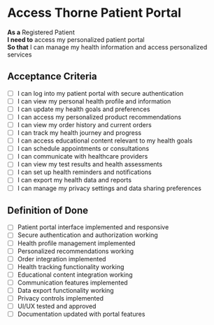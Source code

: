 # Access Thorne Patient Portal

**As a** Registered Patient  
**I need to** access my personalized patient portal  
**So that** I can manage my health information and access personalized services

## Acceptance Criteria
- [ ] I can log into my patient portal with secure authentication
- [ ] I can view my personal health profile and information
- [ ] I can update my health goals and preferences
- [ ] I can access my personalized product recommendations
- [ ] I can view my order history and current orders
- [ ] I can track my health journey and progress
- [ ] I can access educational content relevant to my health goals
- [ ] I can schedule appointments or consultations
- [ ] I can communicate with healthcare providers
- [ ] I can view my test results and health assessments
- [ ] I can set up health reminders and notifications
- [ ] I can export my health data and reports
- [ ] I can manage my privacy settings and data sharing preferences

## Definition of Done
- [ ] Patient portal interface implemented and responsive
- [ ] Secure authentication and authorization working
- [ ] Health profile management implemented
- [ ] Personalized recommendations working
- [ ] Order integration implemented
- [ ] Health tracking functionality working
- [ ] Educational content integration working
- [ ] Communication features implemented
- [ ] Data export functionality working
- [ ] Privacy controls implemented
- [ ] UI/UX tested and approved
- [ ] Documentation updated with portal features
